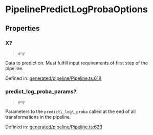 # PipelinePredictLogProbaOptions

## Properties

### X?

> `any`

Data to predict on. Must fulfill input requirements of first step of the pipeline.

Defined in:  [generated/pipeline/Pipeline.ts:618](https://github.com/transitive-bullshit/scikit-learn-ts/blob/122b3c0/packages/sklearn/src/generated/pipeline/Pipeline.ts#L618)

### predict\_log\_proba\_params?

> `any`

Parameters to the `predict\_log\_proba` called at the end of all transformations in the pipeline.

Defined in:  [generated/pipeline/Pipeline.ts:623](https://github.com/transitive-bullshit/scikit-learn-ts/blob/122b3c0/packages/sklearn/src/generated/pipeline/Pipeline.ts#L623)
